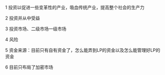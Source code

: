 1 投资以促进一些变革性的产业，吸血传统产业，提高整个社会的生产力

2 投资并从中受益

3 投资市场、二级市场一级市场

4 风险

5 资金来源：目前只有自有资金了，怎么能弄到LP的资金以及怎么能管理好LP的资金

6 目前只布局了加密市场
